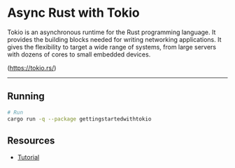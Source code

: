 # Async Rust with Tokio

Tokio is an asynchronous runtime for the Rust programming language.
 It provides the building blocks needed for writing networking applications. 
 It gives the flexibility to target a wide range of systems, from large servers with dozens of cores to small embedded devices.

(https://tokio.rs/)

--- 

## Running

```bash
# Run
cargo run -q --package gettingstartedwithtokio
```

## Resources

- [Tutorial](https://tokio.rs/tokio/tutorials)


